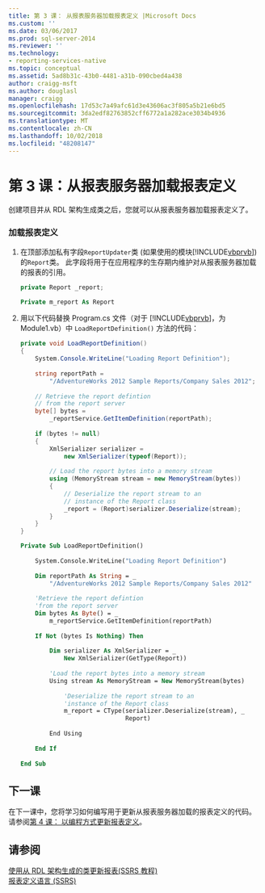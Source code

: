 ```yaml
---
title: 第 3 课： 从报表服务器加载报表定义 |Microsoft Docs
ms.custom: ''
ms.date: 03/06/2017
ms.prod: sql-server-2014
ms.reviewer: ''
ms.technology:
- reporting-services-native
ms.topic: conceptual
ms.assetid: 5ad8b31c-43b0-4481-a31b-090cbed4a438
author: craigg-msft
ms.author: douglasl
manager: craigg
ms.openlocfilehash: 17d53c7a49afc61d3e43606ac3f805a5b21e6bd5
ms.sourcegitcommit: 3da2edf82763852cff6772a1a282ace3034b4936
ms.translationtype: MT
ms.contentlocale: zh-CN
ms.lasthandoff: 10/02/2018
ms.locfileid: "48208147"
---
```

# <a name="lesson-3-load-a-report-definition-from-the-report-server"></a>第 3 课：从报表服务器加载报表定义
  创建项目并从 RDL 架构生成类之后，您就可以从报表服务器加载报表定义了。  
  
### <a name="to-load-a-report-definition"></a>加载报表定义  
  
1.  在顶部添加私有字段`ReportUpdater`类 (如果使用的模块[!INCLUDE[vbprvb](../includes/vbprvb-md.md)]) 的`Report`类。 此字段将用于在应用程序的生存期内维护对从报表服务器加载的报表的引用。  
  
    ```csharp  
    private Report _report;  
    ```  
  
    ```vb  
    Private m_report As Report  
    ```  
  
2.  用以下代码替换 Program.cs 文件（对于 [!INCLUDE[vbprvb](../includes/vbprvb-md.md)]，为 Module1.vb）中 `LoadReportDefinition()` 方法的代码：  
  
    ```csharp  
    private void LoadReportDefinition()  
    {  
        System.Console.WriteLine("Loading Report Definition");  
  
        string reportPath =   
            "/AdventureWorks 2012 Sample Reports/Company Sales 2012";  
  
        // Retrieve the report defintion   
        // from the report server  
        byte[] bytes =   
            _reportService.GetItemDefinition(reportPath);  
  
        if (bytes != null)  
        {  
            XmlSerializer serializer =   
                new XmlSerializer(typeof(Report));  
  
            // Load the report bytes into a memory stream  
            using (MemoryStream stream = new MemoryStream(bytes))  
            {  
                // Deserialize the report stream to an   
                // instance of the Report class  
                _report = (Report)serializer.Deserialize(stream);  
            }  
        }  
    }  
    ```  
  
    ```vb  
    Private Sub LoadReportDefinition()  
  
        System.Console.WriteLine("Loading Report Definition")  
  
        Dim reportPath As String = _  
            "/AdventureWorks 2012 Sample Reports/Company Sales 2012"  
  
        'Retrieve the report defintion   
        'from the report server  
        Dim bytes As Byte() = _  
            m_reportService.GetItemDefinition(reportPath)  
  
        If Not (bytes Is Nothing) Then  
  
            Dim serializer As XmlSerializer = _  
                New XmlSerializer(GetType(Report))  
  
            'Load the report bytes into a memory stream  
            Using stream As MemoryStream = New MemoryStream(bytes)  
  
                'Deserialize the report stream to an   
                'instance of the Report class  
                m_report = CType(serializer.Deserialize(stream), _  
                                 Report)  
  
            End Using  
  
        End If  
  
    End Sub  
    ```  
  
## <a name="next-lesson"></a>下一课  
 在下一课中，您将学习如何编写用于更新从报表服务器加载的报表定义的代码。 请参阅[第 4 课： 以编程方式更新报表定义](../../2014/tutorials/lesson-4-update-the-report-definition-programmatically.md)。  
  
## <a name="see-also"></a>请参阅  
 [使用从 RDL 架构生成的类更新报表&#40;SSRS 教程&#41;](../../2014/tutorials/updating-reports-using-classes-generated-from-the-rdl-schema-ssrs-tutorial.md)   
 [报表定义语言 (SSRS)](../reporting-services/reports/report-definition-language-ssrs.md)  
  
  
